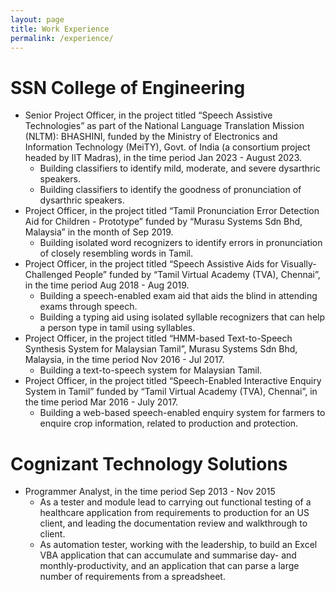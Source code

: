 ```yaml
---
layout: page
title: Work Experience
permalink: /experience/
---
```


# SSN College of Engineering
- Senior Project Officer, in the project titled “Speech Assistive Technologies” as part of the National Language Translation Mission (NLTM): BHASHINI, funded by the Ministry of Electronics and Information Technology  (MeiTY), Govt. of India (a consortium project headed by IIT Madras), in the time period Jan 2023 - August 2023.
    - Building classifiers to identify mild, moderate, and severe dysarthric speakers.
    - Building classifiers to identify the goodness of pronunciation of dysarthric speakers.
- Project Officer, in the project titled “Tamil Pronunciation Error Detection Aid for Children - Prototype” funded by “Murasu Systems Sdn Bhd, Malaysia” in the month of Sep 2019.
    - Building isolated word recognizers to identify errors in pronunciation of closely resembling words in Tamil. 
- Project Officer, in the project titled “Speech Assistive Aids for Visually-Challenged People” funded by “Tamil Virtual Academy (TVA), Chennai”, in the time period Aug 2018 - Aug 2019.
    - Building a speech-enabled exam aid that aids the blind in attending exams through speech. 
    - Building a typing aid using isolated syllable recognizers that can help a person type in tamil using syllables.
- Project Officer, in the project titled “HMM-based Text-to-Speech Synthesis System for Malaysian Tamil”, Murasu Systems Sdn Bhd, Malaysia, in the time period Nov 2016 - Jul 2017.
    - Building a text-to-speech system for Malaysian Tamil. 
- Project Officer, in the project titled “Speech-Enabled Interactive Enquiry System in Tamil” funded by “Tamil Virtual Academy (TVA), Chennai”, in the time period Mar 2016 - July 2017.
    - Building a web-based speech-enabled enquiry system for farmers to enquire crop information, related to production and protection. 

# Cognizant Technology Solutions
- Programmer Analyst, in the time period Sep 2013 - Nov 2015
    - As a tester and module lead to carrying out functional testing of a healthcare application from requirements to production for an US client, and leading the documentation review and walkthrough to client. 
    - As automation tester, working with the leadership, to build an Excel VBA application that can accumulate and summarise day- and monthly-productivity, and an application that can parse a large number of requirements from a spreadsheet.

